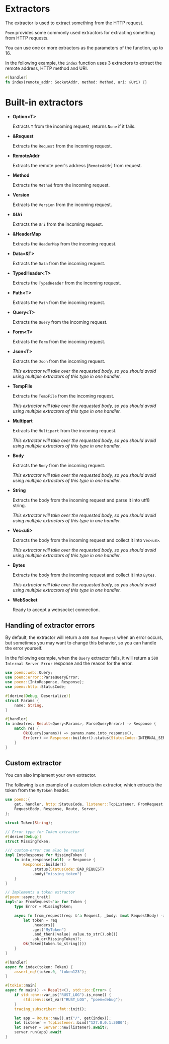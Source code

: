 # Extractors

The extractor is used to extract something from the HTTP request.

`Poem` provides some commonly used extractors for extracting something from HTTP requests.

You can use one or more extractors as the parameters of the function, up to 16.

In the following example, the `index` function uses 3 extractors to extract the remote address, HTTP method and URI.

```rust
#[handler]
fn index(remote_addr: SocketAddr, method: Method, uri: &Uri) {}
```

# Built-in extractors

 - **Option&lt;T>**

    Extracts `T` from the incoming request, returns `None` if it
 fails.

 - **&Request**

    Extracts the `Request` from the incoming request.

 - **RemoteAddr**

   Extracts the remote peer's address [`RemoteAddr`] from request.

 - **Method**

    Extracts the `Method` from the incoming request.

 - **Version**

    Extracts the `Version` from the incoming request.

 - **&Uri**

    Extracts the `Uri` from the incoming request.

 - **&HeaderMap**

    Extracts the `HeaderMap` from the incoming request.

 - **Data&lt;&T>**

    Extracts the `Data` from the incoming request.

 - **TypedHeader&lt;T>**

    Extracts the `TypedHeader` from the incoming request.

 - **Path&lt;T>**

    Extracts the `Path` from the incoming request.

 - **Query&lt;T>**

    Extracts the `Query` from the incoming request.

 - **Form&lt;T>**

    Extracts the `Form` from the incoming request.

 - **Json&lt;T>**

    Extracts the `Json` from the incoming request.

    _This extractor will take over the requested body, so you should avoid
 using multiple extractors of this type in one handler._

 - **TempFile**

    Extracts the `TempFile` from the incoming request.

    _This extractor will take over the requested body, so you should avoid
 using multiple extractors of this type in one handler._

 - **Multipart**

    Extracts the `Multipart` from the incoming request.

    _This extractor will take over the requested body, so you should avoid
 using multiple extractors of this type in one handler._

 - **Body**

    Extracts the `Body` from the incoming request.

    _This extractor will take over the requested body, so you should avoid
 using multiple extractors of this type in one handler._

 - **String**

    Extracts the body from the incoming request and parse it into utf8 string.

    _This extractor will take over the requested body, so you should avoid
 using multiple extractors of this type in one handler._

 - **Vec&lt;u8>**

    Extracts the body from the incoming request and collect it into
 `Vec<u8>`.

    _This extractor will take over the requested body, so you should avoid
 using multiple extractors of this type in one handler._

 - **Bytes**

    Extracts the body from the incoming request and collect it into
 `Bytes`.

    _This extractor will take over the requested body, so you should avoid
 using multiple extractors of this type in one handler._

 - **WebSocket**

    Ready to accept a websocket connection.

## Handling of extractor errors

By default, the extractor will return a `400 Bad Request` when an error occurs, but sometimes you may want to change 
this behavior, so you can handle the error yourself.

In the following example, when the `Query` extractor fails, it will return a `500 Internal Server Error` response and the reason for the error.

```rust
use poem::web::Query;
use poem::error::ParseQueryError;
use poem::{IntoResponse, Response};
use poem::http::StatusCode;

#[derive(Debug, Deserialize)]
struct Params {
    name: String,
}

#[handler]
fn index(res: Result<Query<Params>, ParseQueryError>) -> Response {
    match res {
        Ok(Query(params)) => params.name.into_response(),
        Err(err) => Response::builder().status(StatusCode::INTERNAL_SERVER_ERROR).body(err.to_string()),
    }
}
```

## Custom extractor

You can also implement your own extractor.

 The following is an example of a custom token extractor, which extracts the
 token from the `MyToken` header.
 
```rust
use poem::{
    get, handler, http::StatusCode, listener::TcpListener, FromRequest, Request,
    RequestBody, Response, Route, Server,
};

struct Token(String);

// Error type for Token extractor
#[derive(Debug)]
struct MissingToken;

/// custom-error can also be reused
impl IntoResponse for MissingToken {
    fn into_response(self) -> Response {
        Response::builder()
            .status(StatusCode::BAD_REQUEST)
            .body("missing token")
    }
}

// Implements a token extractor
#[poem::async_trait]
impl<'a> FromRequest<'a> for Token {
    type Error = MissingToken;

    async fn from_request(req: &'a Request, _body: &mut RequestBody) -> Result<Self, Self::Error> {
        let token = req
            .headers()
            .get("MyToken")
            .and_then(|value| value.to_str().ok())
            .ok_or(MissingToken)?;
        Ok(Token(token.to_string()))
    }
}

#[handler]
async fn index(token: Token) {
    assert_eq!(token.0, "token123");
}

#[tokio::main]
async fn main() -> Result<(), std::io::Error> {
    if std::env::var_os("RUST_LOG").is_none() {
        std::env::set_var("RUST_LOG", "poem=debug");
    }
    tracing_subscriber::fmt::init();

    let app = Route::new().at("/", get(index));
    let listener = TcpListener::bind("127.0.0.1:3000");
    let server = Server::new(listener).await?;
    server.run(app).await
}
```